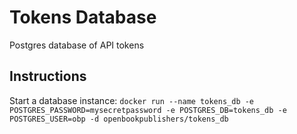 # Tokens Database
Postgres database of API tokens

## Instructions

Start a database instance:
`
docker run --name tokens_db -e POSTGRES_PASSWORD=mysecretpassword -e POSTGRES_DB=tokens_db -e POSTGRES_USER=obp -d openbookpublishers/tokens_db
`
